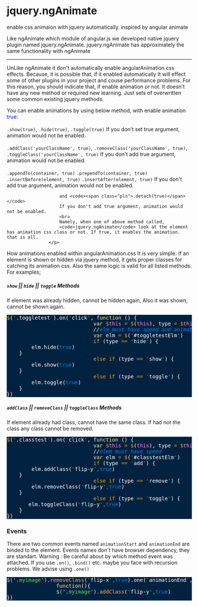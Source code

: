 jquery.ngAnimate
================

enable css animaion with jquery automatically. inspired by angular animate

Like ngAnimate which module of angular.js we developed native jquery plugin named jquery.ngAnimate.
jquery.ngAnimate has approximately the same functionality with ngAnimate
***
UnLike ngAnimate it don't automatically enable angularAnimation.css effects. Because, it is possible that, if it enabled automatically It will effect some of other plugins in your project and couse performance problems. For this reason, you should indicate that, if enable animation or not.
It doesn't have any new method or required new learning. Just sets of overwritten some common existing jquery methods.

<p class="help-block">
                        You can enable animations by using below method, with enable animation <span style="color:blue">true</span>:
                        <br><br>
                        <code><span class="pln">.show(true)</span></code>,
                        <code><span class="pln">.hide(true)</span></code>,
                        <code><span class="pln">.toggle(true)</span></code>
                        If you don't set true argument, animation would not be enabled.
                        <br><br>
                        <code><span class="pln">.addClass('yourClassName', true)</span></code>,
                        <code><span class="pln">.removeClass('yourClassName', true)</span></code>,
                        <code><span class="pln">.toggleClass('yourClassName', true)</span></code>
                        If you don't add true argument, animation would not be enabled.
                        <br><br>
                        <code><span class="pln">.appendTo(container, true)</span></code>
                        <code><span class="pln">.prependTo(container, true)</span></code>
                        <code><span class="pln">.insertBefore(element, true)</span></code>
                        <code><span class="pln">.insertAfter(element, true)</span></code>
                        If you don't add true argument, animation would not be enabled.

                        and <code><span class="pln">.detach(true)</span></code>
                        If you don't add true argument, animation would not be enabled.
                        <br>
                        Namely, when one of above method called,
                        <code>jquery.ngAnimate</code> look at the element has animation css class or not. If true, it enables the animation. that is all.
                    </p>

How animations enabled within angularAnimation.css
It is very simple. If an element is shown or hidden via jquery method, it gets proper classes for catching its animation css. Also the same logic is valid for all listed methods. For examples;
<h5><code>show</code> || <code>hide</code> || <code>toggle</code> Methods</h5>

If element was already hidden, cannot be hidden again, Also it was shown, cannot be shown again.

<pre id="toggletestElm" class="fast flip-x" style="background:#002240;color:#fff"><span style="color:#ff9d00">$</span>(<span style="color:#3ad900">'</span>.toggletest<span style="color:#3ad900">'</span>).on(<span style="color:#3ad900">'</span>click<span style="color:#3ad900">'</span>, <span style="color:#ffee80">function</span> <span style="color:#e1efff">(</span>) {
                            <span style="color:#ffee80">var</span> <span style="color:#ff9d00">$</span><span style="color:#ff80e1">this</span> <span style="color:#ff9d00">=</span> <span style="color:#ff9d00">$</span>(<span style="color:#ff80e1">this</span>), type <span style="color:#ff9d00">=</span> <span style="color:#ff9d00">$</span><span style="color:#ff80e1">this</span>.attr(<span style="color:#3ad900">'</span>id<span style="color:#3ad900">'</span>)<span style="color:#e1efff">;</span>
                            <span style="color:#08f;font-style:italic"><span style="color:#e1efff">//</span>elm must have speed and animation class</span>
                            <span style="color:#ffee80">var</span> elm <span style="color:#ff9d00">=</span> <span style="color:#ff9d00">$</span>(<span style="color:#3ad900">'</span>#toggletestElm<span style="color:#3ad900">'</span>)
                            <span style="color:#ff9d00">if</span> (type <span style="color:#ff9d00">==</span> <span style="color:#3ad900">'</span>hide<span style="color:#3ad900">'</span>) {
        elm.hide(<span style="color:#08f;">true</span>)
    }
                            <span style="color:#ff9d00">else</span> <span style="color:#ff9d00">if</span> (type <span style="color:#ff9d00">==</span> <span style="color:#3ad900">'</span>show<span style="color:#3ad900">'</span>) {
        elm.show(<span style="color:#08f;">true</span>)
    }
                            <span style="color:#ff9d00">else</span> <span style="color:#ff9d00">if</span> (type <span style="color:#ff9d00">==</span> <span style="color:#3ad900">'</span>toggle<span style="color:#3ad900">'</span>) {
        elm.toggle(<span style="color:#08f;">true</span>)
    }       
})
</pre>
<h5><code>addClass</code> || <code>removeClass</code> || <code>toggleClass</code> Methods</h5>

If element already had class, cannot have the same class. If had not the class any class cannot be removed.


<pre id="classtestElm" class="fast" style="background:#002240;color:#fff"><span style="color:#ff9d00">$</span>(<span style="color:#3ad900">'</span>.classtest<span style="color:#3ad900">'</span>).on(<span style="color:#3ad900">'</span>click<span style="color:#3ad900">'</span>, <span style="color:#ffee80">function</span> <span style="color:#e1efff">(</span>) {
                            <span style="color:#ffee80">var</span> <span style="color:#ff9d00">$</span><span style="color:#ff80e1">this</span> <span style="color:#ff9d00">=</span> <span style="color:#ff9d00">$</span>(<span style="color:#ff80e1">this</span>), type <span style="color:#ff9d00">=</span> <span style="color:#ff9d00">$</span><span style="color:#ff80e1">this</span>.attr(<span style="color:#3ad900">'</span>id<span style="color:#3ad900">'</span>)<span style="color:#e1efff">;</span>
                            <span style="color:#08f;font-style:italic"><span style="color:#e1efff">//</span>elem must have speed</span>
                            <span style="color:#ffee80">var</span> elm <span style="color:#ff9d00">=</span> <span style="color:#ff9d00">$</span>(<span style="color:#3ad900">'</span>#classtestElm<span style="color:#3ad900">'</span>)
                            <span style="color:#ff9d00">if</span> (type <span style="color:#ff9d00">==</span> <span style="color:#3ad900">'</span>add<span style="color:#3ad900">'</span>) {
        elm.addClass(<span style="color:#3ad900">'</span>flip-y<span style="color:#3ad900">',</span><span style="color:#08f;">true</span>)
    }
                            <span style="color:#ff9d00">else</span> <span style="color:#ff9d00">if</span> (type <span style="color:#ff9d00">==</span> <span style="color:#3ad900">'</span>remove<span style="color:#3ad900">'</span>) {
        elm.removeClass(<span style="color:#3ad900">'</span>flip-y<span style="color:#3ad900">',</span><span style="color:#08f;">true</span>)
    }
                            <span style="color:#ff9d00">else</span> <span style="color:#ff9d00">if</span> (type <span style="color:#ff9d00">==</span> <span style="color:#3ad900">'</span>toggle<span style="color:#3ad900">'</span>) {
       elm.toggleClass(<span style="color:#3ad900">'</span>flip-y<span style="color:#3ad900">',</span><span style="color:#08f;">true</span>)
    }
})
</pre>

<h3 class="with-border"><i class="font-icon br-globe"></i> Events</h3>

<span class="help-block">
                    There are two common events named <code>animationStart</code> and <code>animationEnd</code> are binded to the element. Events names don't have browser dependency, they are standart.
                </span>
 <span class="help-block">
                    <span class="label label-warning">Warning :</span> Be careful about by which method event was attached. If you use <code>.on()</code>, <code>.bind()</code> etc. maybe you face with recursion problems. We advise using <code>.one()</code>
                </span>
                <pre style="background:#002240;color:#fff"><span style="color:#80ffbb">$</span><span style="color:#e1efff">(</span><span style="color:#e1efff">'</span><span style="color:#5fe461"><span style="color:#e1efff">.</span>myimage</span><span style="color:#e1efff">'</span><span style="color:#e1efff">)</span><span style="color:#ffb054">.removeClass</span>(<span style="color:#3ad900">'</span>flip-x<span style="color:#3ad900">',</span><span style="color:#08f;">true</span>).one(<span style="color:#3ad900">'</span>animationEnd<span style="color:#3ad900">'</span>,
                <span style="color:#ffee80">function</span>(){
                <span style="color:#80ffbb">$</span><span style="color:#e1efff">(</span><span style="color:#e1efff">'</span><span style="color:#5fe461"><span style="color:#e1efff">.</span>myimage</span><span style="color:#e1efff">'</span><span style="color:#e1efff">)</span><span style="color:#ffb054">.addClass</span>(<span style="color:#3ad900">'</span>flip-y<span style="color:#3ad900">',</span><span style="color:#08f;">true</span>)
})
</pre>
